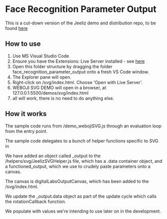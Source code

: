 # Face Recognition Parameter Output

This is a cut-down version of the Jeeliz demo and distribution repo, to be found [here](<https://github.com/jeeliz/jeelizWeboji>)

## How to use

1. Use MS Visual Studio Code
2. Ensure you have the Extensions: Live Server installed - see [here](https://marketplace.visualstudio.com/items?itemName=ritwickdey.LiveServer) 
3. Open this folder structure by dragging the folder face_recognition_parameter_output onto a fresh VS Code window.
4. The Explorer pane will open.
5. Right-click on  /svg/index.html. Choose 'Open with Live Server'.
6. WEBOJI SVG DEMO will open in a browser, at 127.0.0.1:5500/demos/svg/index.html
7. all will work, there is no need to do anything else.



## How it works

The sample code runs from /demo_webojiSVG.js through an evaluation loop from the entry point.

The sample code delegates to a bunch of helper functions specific to SVG in 

We have added an object called _output to the /helpers/svg/JeelizSVGHelper.js file, which has a .data container object, and a functioned_output, which we use to crudely paste parameters onto a canvas.

The canvas is digitalLabsOutputCanvas, which has been added to the /svg/index.html.

We update the _output.data object as part of the update cycle which calls the rotationCallback function.

We populate with values we're intending to use later on in the development.




